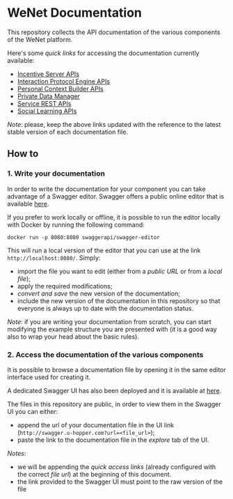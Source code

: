 # WeNet Documentation

This repository collects the API documentation of the various components of the WeNet platform.

Here's some _quick links_ for accessing the documentation currently available:

* [Incentive Server APIs](http://swagger.u-hopper.com/?url=https://bitbucket.org/wenet/wenet-components-documentation/raw/master/sources/wenet-incentive-server-api.json)
* [Interaction Protocol Engine APIs](http://swagger.u-hopper.com/?url=https://bitbucket.org/wenet/wenet-components-documentation/raw/master/sources/wenet-interaction_protocol_engine-api.json)
* [Personal Context Builder APIs](http://swagger.u-hopper.com/?url=https://bitbucket.org/wenet/wenet-components-documentation/raw/master/sources/wenet-personal_context_builder.json)
* [Private Data Manager](http://swagger.u-hopper.com/?url=https://bitbucket.org/wenet/wenet-components-documentation/raw/master/sources/wenet-private_data_manager-api.json)
* [Service REST APIs](http://swagger.u-hopper.com/?url=https://bitbucket.org/wenet/wenet-components-documentation/raw/master/sources/wenet-service-api.json)
* [Social Learning APIs](http://swagger.u-hopper.com/?url=https://bitbucket.org/wenet/wenet-components-documentation/raw/master/sources/wenet-social-learning-api.json)

*Note*: please, keep the above links updated with the reference to the latest stable version of each documentation file.

## How to

### 1. Write your documentation

In order to write the documentation for your component you can take advantage of a Swagger editor.
Swagger offers a public online editor that is available [here](https://editor.swagger.io/).

If you prefer to work locally or offline, it is possible to run the editor locally with Docker by running the following command:

```
docker run -p 8080:8080 swaggerapi/swagger-editor
```

This will run a local version of the editor that you can use at the link `http://localhost:8080/`.
Simply:

* import the file you want to edit (either from a _public URL_ or from a _local file_);
* apply the required modifications;
* _convert and save_ the new version of the documentation;
* include the new version of the documentation in this repository so that everyone is always up to date with the documentation status.

*Note*: if you are writing your documentation from scratch, you can start modifying the example structure you are presented with (it is a good way also to wrap your head about the basic rules).

### 2. Access the documentation of the various components

It is possible to browse a documentation file by opening it in the same editor interface used for creating it.

A dedicated Swagger UI has also been deployed and it is available at [here](http://swagger.u-hopper.com/).

The files in this repository are public, in order to view them in the Swagger UI you can either:

* append the url of your documentation file in the UI link (`http://swagger.u-hopper.com?url=<file_url>`);
* paste the link to the documentation file in the _explore_ tab of the UI.

*Notes*:

* we will be appending the _quick access links_ (already configured with the correct _file url_) at the beginning of this document.
* the link provided to the Swagger UI must point to the raw version of the file
